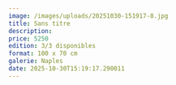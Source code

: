 ```yaml
---
image: /images/uploads/20251030-151917-8.jpg
title: Sans titre
description: 
price: 5250
edition: 3/3 disponibles
format: 100 x 70 cm
galerie: Naples
date: 2025-10-30T15:19:17.290011
---
```

